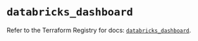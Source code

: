 # `databricks_dashboard`

Refer to the Terraform Registry for docs: [`databricks_dashboard`](https://registry.terraform.io/providers/databricks/databricks/1.81.1/docs/resources/dashboard).
